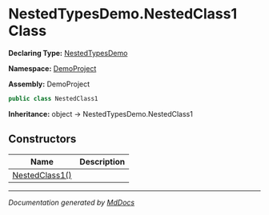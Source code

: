 ﻿# NestedTypesDemo.NestedClass1 Class

**Declaring Type:** [NestedTypesDemo](../index.md)

**Namespace:** [DemoProject](../../index.md)

**Assembly:** DemoProject

```csharp
public class NestedClass1
```

**Inheritance:** object → NestedTypesDemo.NestedClass1

## Constructors

| Name                                    | Description |
| --------------------------------------- | ----------- |
| [NestedClass1()](constructors/index.md) |             |

___

*Documentation generated by [MdDocs](https://github.com/ap0llo/mddocs)*
